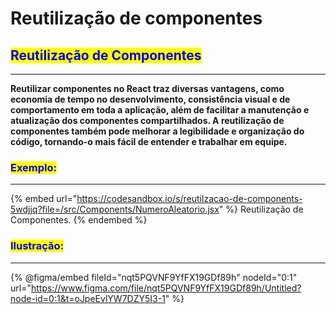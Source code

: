 # Reutilização de componentes

## <mark style="color:blue;">Reutilização de Componentes</mark>

***

&#x20;           **Reutilizar componentes no React traz diversas vantagens, como economia de tempo no desenvolvimento, consistência visual e de comportamento em toda a aplicação, além de facilitar a manutenção e atualização dos componentes compartilhados. A reutilização de componentes também pode melhorar a legibilidade e organização do código, tornando-o mais fácil de entender e trabalhar em equipe.**

### <mark style="color:blue;">Exemplo:</mark>

***

{% embed url="https://codesandbox.io/s/reutilzacao-de-components-5wdjjq?file=/src/Components/NumeroAleatorio.jsx" %}
Reutilização de Componentes.
{% endembed %}

### <mark style="color:blue;">Ilustração:</mark>

***

{% @figma/embed fileId="nqt5PQVNF9YfFX19GDf89h" nodeId="0:1" url="https://www.figma.com/file/nqt5PQVNF9YfFX19GDf89h/Untitled?node-id=0:1&t=oJpeEvlYW7DZY5I3-1" %}
